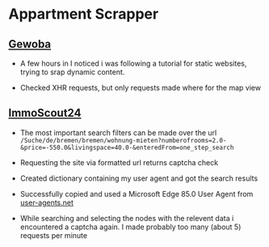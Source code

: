 # Appartment Scrapper


## [Gewoba](https://www.gewoba.de/mieten-verwalten-kaufen-verkaufen/wohnung-mieten)

- A few hours in I noticed i was following a tutorial for static websites, trying to srap dynamic content.

- Checked XHR requests, but only requests made where for the map view


## [ImmoScout24](https://www.immobilienscout24.de/wohnen/mietwohnungen.html)

- The most important search filters can be made over the url	`/Suche/de/bremen/bremen/wohnung-mieten?numberofrooms=2.0-&price=-550.0&livingspace=40.0-&enteredFrom=one_step_search`

- Requesting the site via formatted url returns captcha check

- Created dictionary containing my user agent and got the search results

- Successfully copied and used a Microsoft Edge 85.0 User Agent from [user-agents.net](https://user-agents.net/browsers/edge)

- While searching and selecting the nodes with the relevent data i encountered a captcha again. I made probably too many (about 5) requests per minute
